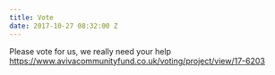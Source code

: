 ```yaml
---
title: Vote
date: 2017-10-27 08:32:00 Z
---
```


Please vote for us, we really need your help
https://www.avivacommunityfund.co.uk/voting/project/view/17-6203